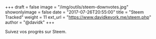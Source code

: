 +++
draft = false
image = "/img/outils/steem-downvotes.jpg"
showonlyimage = false
date = "2017-07-26T20:55:00"
title = "Steem Tracked"
weight = 11
ext_url = "https://www.davidkevork.me/steem.php"
author = "@davidk"
+++

Suivez vos progrès sur Steem.

<!--more-->
